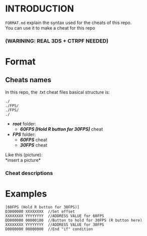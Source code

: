# INTRODUCTION
`FORMAT.md` explain the syntax used for the cheats of this repo.<br>
You can use it to make a cheat for this repo<br>

### (WARINING: **REAL 3DS + CTRPF NEEDED**)

# Format
## Cheats names
In this repo, the .txt cheat files basical structure is:<br>

```
./
./FPS/
./FPS/
./

```

- _**root**_ folder:
  - _**60FPS [Hold R button for 30FPS]**_ cheat
- _**FPS**_ folder:
   - _**60FPS**_ cheat
   - _**30FPS**_ cheat


Like this (picture):<br>
\*insert a picture\*


### Cheat descriptions



# Examples
```
[60FPS (Hold R button for 30FPS)]
D3000000 XXXXXXXX  //Set offset
XXXXXXXX YYYYYYYY  //ADDRESS VALUE for 60FPS
DD000000 00000100  //Button to hold for 30FPS (R button here)
XXXXXXXX YYYYYYYY  //ADDRESS VALUE for 30FPS
D0000000 00000000  //End "if" condition
```
